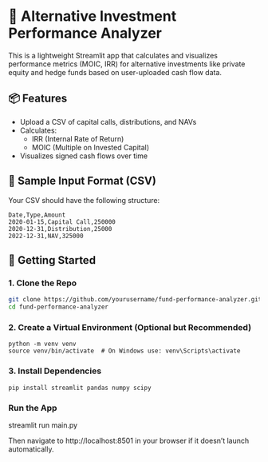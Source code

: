# 🧮 Alternative Investment Performance Analyzer

This is a lightweight Streamlit app that calculates and visualizes performance metrics (MOIC, IRR) for alternative investments like private equity and hedge funds based on user-uploaded cash flow data.

## 📦 Features

- Upload a CSV of capital calls, distributions, and NAVs
- Calculates:
  - IRR (Internal Rate of Return)
  - MOIC (Multiple on Invested Capital)
- Visualizes signed cash flows over time

## 📁 Sample Input Format (CSV)

Your CSV should have the following structure:

```csv
Date,Type,Amount
2020-01-15,Capital Call,250000
2020-12-31,Distribution,25000
2022-12-31,NAV,325000
```

## 🚀 Getting Started

### 1. Clone the Repo

```bash
git clone https://github.com/yourusername/fund-performance-analyzer.git
cd fund-performance-analyzer
```

### 2. Create a Virtual Environment (Optional but Recommended)
```
python -m venv venv
source venv/bin/activate  # On Windows use: venv\Scripts\activate
```

### 3. Install Dependencies
```
pip install streamlit pandas numpy scipy
```
### Run the App

streamlit run main.py

Then navigate to http://localhost:8501 in your browser if it doesn’t launch automatically.
 
